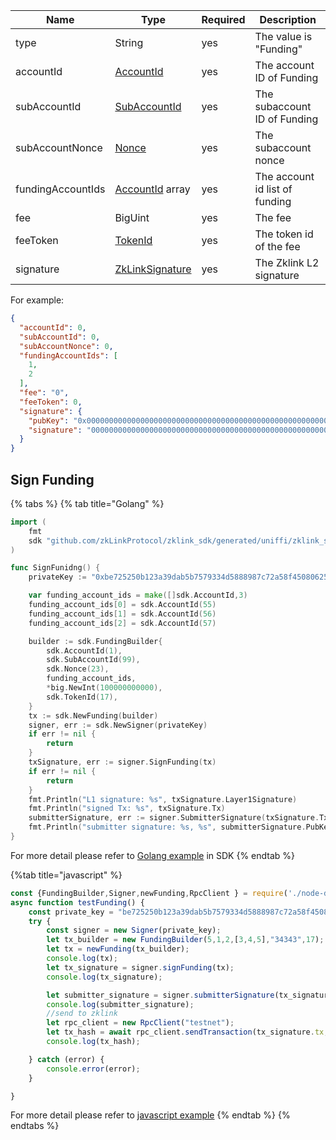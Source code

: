 
<table>
<thead><tr><th width="20">Name</th><th width="20">Type</th><th width="10">Required</th><th width="250">Description</th></tr></thead>
<tbody>
<tr><td> type              </td><td> String          </td><td> yes       </td><td> The value is "Funding"         </td></tr>
<tr><td> accountId         </td><td> <a href="../data_types.md#accountid">AccountId</a> </td><td> yes       </td><td> The account ID of Funding      </td></tr>
<tr><td> subAccountId      </td><td> <a href="../data_types.md#subaccountid">SubAccountId    </a></td><td> yes       </td><td> The subaccount ID of Funding   </td></tr>
<tr><td> subAccountNonce   </td><td> <a href="../data_types.md#nonce">Nonce</a></td><td> yes       </td><td> The subaccount nonce           </td></tr>
<tr><td> fundingAccountIds </td><td> <a href="../data_types.md#accountid">AccountId</a> array  </td><td> yes       </td><td> The account id list of funding </td></tr>
<tr><td> fee               </td><td> BigUint         </td><td> yes       </td><td> The fee                        </td></tr>
<tr><td> feeToken          </td><td> <a href="../data_types.md#tokenid">TokenId         </a></td><td> yes       </td><td> The token id of the fee        </td></tr>
<tr><td> signature         </td><td> <a href="../data_types.md#zklinksignature">ZkLinkSignature</a></td><td> yes       </td><td> The Zklink L2 signature        </td></tr>
</tbody>
</table>


For example:

```json
{
  "accountId": 0,
  "subAccountId": 0,
  "subAccountNonce": 0,
  "fundingAccountIds": [
    1,
    2
  ],
  "fee": "0",
  "feeToken": 0,
  "signature": {
    "pubKey": "0x0000000000000000000000000000000000000000000000000000000000000000",
    "signature": "00000000000000000000000000000000000000000000000000000000000000000000000000000000000000000000000000000000000000000000000000000000"
  }
}
```

## Sign Funding

{% tabs %}
{% tab title="Golang" %}
```go
import (
    fmt
    sdk "github.com/zkLinkProtocol/zklink_sdk/generated/uniffi/zklink_sdk"
)

func SignFunidng() {
    privateKey := "0xbe725250b123a39dab5b7579334d5888987c72a58f4508062545fe6e08ca94f4"

    var funding_account_ids = make([]sdk.AccountId,3)
    funding_account_ids[0] = sdk.AccountId(55)
    funding_account_ids[1] = sdk.AccountId(56)
    funding_account_ids[2] = sdk.AccountId(57)

    builder := sdk.FundingBuilder{
        sdk.AccountId(1),
        sdk.SubAccountId(99),
        sdk.Nonce(23),
        funding_account_ids,
        *big.NewInt(100000000000),
        sdk.TokenId(17),
    }
    tx := sdk.NewFunding(builder)
    signer, err := sdk.NewSigner(privateKey)
    if err != nil {
        return
    }
    txSignature, err := signer.SignFunding(tx)
    if err != nil {
        return
    }
    fmt.Println("L1 signature: %s", txSignature.Layer1Signature)
    fmt.Println("signed Tx: %s", txSignature.Tx)
    submitterSignature, err := signer.SubmitterSignature(txSignature.Tx)
    fmt.Println("submitter signature: %s, %s", submitterSignature.PubKey, submitterSignature.Signature)
}
```

For more detail please refer to [Golang example](https://github.com/zkLinkProtocol/zklink_sdk/tree/main/examples/Golang) in SDK
{% endtab %}

{%tab title="javascript" %}

```javascript
const {FundingBuilder,Signer,newFunding,RpcClient } = require('./node-dist/zklink-sdk-node');
async function testFunding() {
    const private_key = "be725250b123a39dab5b7579334d5888987c72a58f4508062545fe6e08ca94f4";
    try {
        const signer = new Signer(private_key);
        let tx_builder = new FundingBuilder(5,1,2,[3,4,5],"34343",17);
        let tx = newFunding(tx_builder);
        console.log(tx);
        let tx_signature = signer.signFunding(tx);
        console.log(tx_signature);

        let submitter_signature = signer.submitterSignature(tx_signature.tx);
        console.log(submitter_signature);
        //send to zklink
        let rpc_client = new RpcClient("testnet");
        let tx_hash = await rpc_client.sendTransaction(tx_signature.tx,null,submitter_signature);
        console.log(tx_hash);

    } catch (error) {
        console.error(error);
    }

}
```

For more detail please refer to [javascript example](https://github.com/zkLinkProtocol/zklink_sdk/tree/main/examples/Javascript)
{% endtab %}
{% endtabs %}
